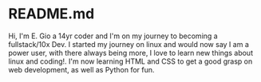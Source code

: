 # README.md
Hi, I'm E. Gio a 14yr coder and I'm on my journey to becoming a fullstack/10x Dev.
I started my journey on linux and would now say I am a power user, with there always being more, I love to learn new things about linux and coding!.
I'm now learning HTML and CSS to get a good grasp on web development, as well as Python for fun.

